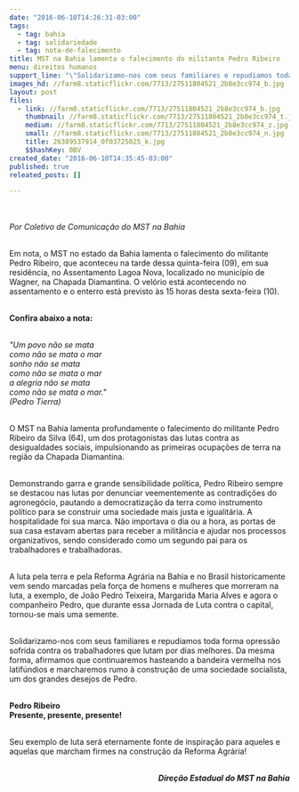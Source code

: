 ```yaml
---
date: "2016-06-10T14:26:31-03:00"
tags:
  - tag: bahia
  - tag: solidariedade
  - tag: nota-de-falecimento
title: MST na Bahia lamenta o falecimento do militante Pedro Ribeiro
menu: direitos humanos
support_line: "\"Solidarizamo-nos com seus familiares e repudiamos toda forma opressão sofrida contra os trabalhadores que lutam por dias melhores\""
images_hd: //farm8.staticflickr.com/7713/27511804521_2b8e3cc974_b.jpg
layout: post
files:
  - link: //farm8.staticflickr.com/7713/27511804521_2b8e3cc974_b.jpg
    thumbnail: //farm8.staticflickr.com/7713/27511804521_2b8e3cc974_t.jpg
    medium: //farm8.staticflickr.com/7713/27511804521_2b8e3cc974_z.jpg
    small: //farm8.staticflickr.com/7713/27511804521_2b8e3cc974_n.jpg
    title: 26389537914_0f03725025_k.jpg
    $$hashKey: 0BV
created_date: "2016-06-10T14:35:45-03:00"
published: true
releated_posts: []

---
```

<p><br />
<br />
<em>Por Coletivo de Comunica&ccedil;&atilde;o do MST na Bahia</em></p>

<p><br />
Em nota, o MST no estado da Bahia lamenta o falecimento do militante Pedro Ribeiro, que aconteceu na tarde dessa quinta-feira (09), em sua resid&ecirc;ncia, no Assentamento Lagoa Nova, localizado no munic&iacute;pio de Wagner, na Chapada Diamantina. O vel&oacute;rio est&aacute; acontecendo no assentamento e o enterro est&aacute; previsto &agrave;s 15 horas desta sexta-feira (10).</p>

<p><br />
<strong>Confira abaixo a nota:</strong></p>

<p><br />
<em>&quot;Um povo n&atilde;o se mata<br />
como n&atilde;o se mata o mar<br />
sonho n&atilde;o se mata<br />
como n&atilde;o se mata o mar<br />
a alegria n&atilde;o se mata<br />
como n&atilde;o se mata o mar.&quot;<br />
(Pedro Tierra)</em></p>

<p><br />
O MST na Bahia lamenta profundamente o falecimento do militante Pedro Ribeiro da Silva (64), um dos protagonistas das lutas contra as desigualdades sociais, impulsionando as primeiras ocupa&ccedil;&otilde;es de terra na regi&atilde;o da Chapada Diamantina.</p>

<p><br />
Demonstrando garra e grande sensibilidade pol&iacute;tica, Pedro Ribeiro sempre se destacou nas lutas por denunciar veementemente as contradi&ccedil;&otilde;es do agroneg&oacute;cio, pautando a democratiza&ccedil;&atilde;o da terra como instrumento pol&iacute;tico para se construir uma sociedade mais justa e igualit&aacute;ria. A hospitalidade foi sua marca. N&atilde;o importava o dia ou a hora, as portas de sua casa estavam abertas para receber a milit&acirc;ncia e ajudar nos processos organizativos, sendo considerado como um segundo pai para os trabalhadores e trabalhadoras.</p>

<p><br />
A luta pela terra e pela Reforma Agr&aacute;ria na Bahia e no Brasil historicamente vem sendo marcadas pela for&ccedil;a de homens e mulheres que morreram na luta, a exemplo, de Jo&atilde;o Pedro Teixeira, Margarida Maria Alves e agora o companheiro Pedro, que durante essa Jornada de Luta contra o capital, tornou-se mais uma semente.</p>

<p><br />
Solidarizamo-nos com seus familiares e repudiamos toda forma opress&atilde;o sofrida contra os trabalhadores que lutam por dias melhores. Da mesma forma, afirmamos que continuaremos hasteando a bandeira vermelha nos latif&uacute;ndios e marcharemos rumo &agrave; constru&ccedil;&atilde;o de uma sociedade socialista, um dos grandes desejos de Pedro.</p>

<p><br />
<strong>Pedro Ribeiro<br />
Presente, presente, presente!</strong></p>

<p><br />
Seu exemplo de luta ser&aacute; eternamente fonte de inspira&ccedil;&atilde;o para aqueles e aquelas que marcham firmes na constru&ccedil;&atilde;o da Reforma Agr&aacute;ria!</p>

<p style="text-align: right;"><br />
<em><strong>Dire&ccedil;&atilde;o Estadual do MST na Bahia</strong></em></p>
